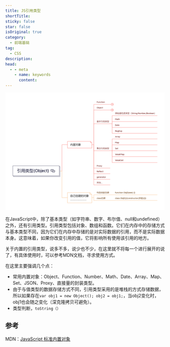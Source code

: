 ```yaml
---
title: JS引用类型
shortTitle: 
sticky: false
star: false
isOriginal: true
category:
  - 前端基础
tag:
  - CSS
description: 
head:
  - - meta
    - name: keywords
      content: 
---
```

![直接量属性和对象属性的内存模型](./assets/引用类型(Object).png)

在JavaScript中，除了基本类型（如字符串、数字、布尔值、null和undefined）之外，还有引用类型。引用类型包括对象、数组和函数。它们在内存中的存储方式与基本类型不同，因为它们在内存中存储的是对实际数据的引用，而不是实际数据本身。这意味着，如果你改变引用的值，它将影响所有使用该引用的地方。

关于内置的引用类型，说多不多，说少也不少，在这里就不将每一个进行展开的说了，有具体使用时，可以参考MDN文档，寻求使用方式。

在这里主要强调几个点：
* 常用内置对象：Object、Function、Number、Math、Date、Array、Map、Set、JSON、Proxy、直接量的封装类型。
* 由于与值类型的数据存储方式不同，引用类型采用的是堆栈的方式存储数据，所以如果存在```var obj1 = new Object(); obj2 = obj1;```，当obj2变化时，obj1也会随之变化（深克隆拷贝可避免）。
* 类型判断，```toString（）```

## 参考
MDN：[JavaScript 标准内置对象](https://developer.mozilla.org/zh-CN/docs/Web/JavaScript/Reference)